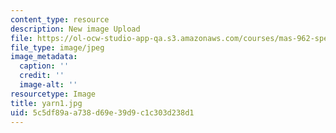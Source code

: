 ```yaml
---
content_type: resource
description: New image Upload
file: https://ol-ocw-studio-app-qa.s3.amazonaws.com/courses/mas-962-special-topics-new-textiles-spring-2010/5c5df89aa738d69e39d9c1c303d238d1_yarn1.jpg
file_type: image/jpeg
image_metadata:
  caption: ''
  credit: ''
  image-alt: ''
resourcetype: Image
title: yarn1.jpg
uid: 5c5df89a-a738-d69e-39d9-c1c303d238d1
---
```

